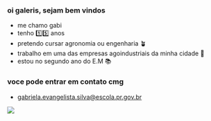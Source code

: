 ### oi galeris, sejam bem vindos

- me chamo gabi
- tenho  1️⃣5️⃣ anos
- pretendo cursar agronomia ou engenharia 🪴
- trabalho em uma das empresas agoindustriais da minha cidade 🌱
- estou no segundo ano do E.M 📚


### voce pode entrar em contato cmg
- gabriela.evangelista.silva@escola.pr.gov.br




![](https://media.tenor.com/GZHf6gWuy5UAAAAC/nezuko-tanjiro.gif)










